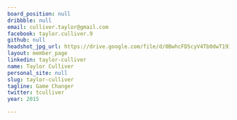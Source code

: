 ```yaml
---
board_position: null
dribbble: null
email: culliver.taylor@gmail.com
facebook: taylor.culliver.9
github: null
headshot_jpg_url: https://drive.google.com/file/d/0BwhcFD5cyV4Tb0dwT19IeG5yWGM/view?usp=sharing
layout: member_page
linkedin: taylor-culliver
name: Taylor Culliver
personal_site: null
slug: taylor-culliver
tagline: Game Changer
twitter: tculliver
year: 2015

---
```

